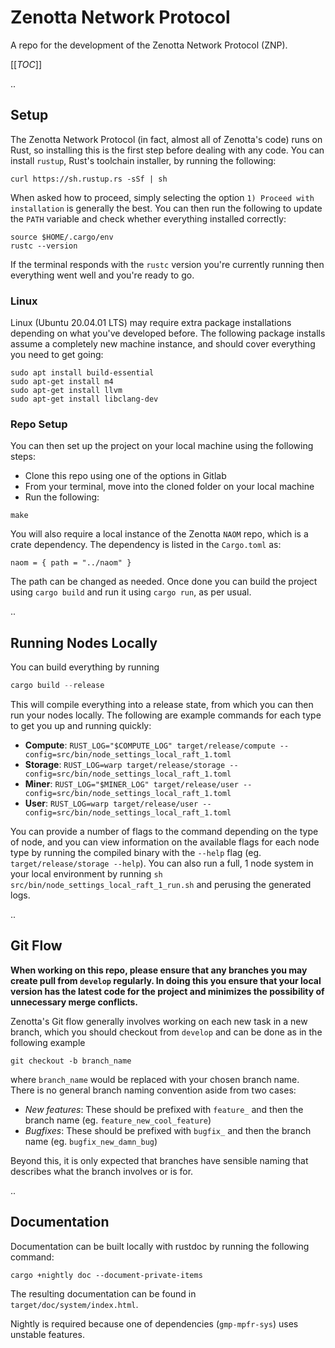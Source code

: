 # Zenotta Network Protocol

A repo for the development of the Zenotta Network Protocol (ZNP).

[[_TOC_]]

..

## Setup

The Zenotta Network Protocol (in fact, almost all of Zenotta's code) runs on Rust, so installing this is the first step before dealing with any code. You can install `rustup`, Rust's toolchain installer, by running the following:

```
curl https://sh.rustup.rs -sSf | sh
```

When asked how to proceed, simply selecting the option `1) Proceed with installation` is generally the best. You can then run the following to update the `PATH` variable and check whether everything installed correctly:

```
source $HOME/.cargo/env
rustc --version
```

If the terminal responds with the `rustc` version you're currently running then everything went well and you're ready to go. 

### Linux

Linux (Ubuntu 20.04.01 LTS) may require extra package installations depending on what you've developed before. The following package installs assume a completely new machine instance, and should cover everything you need to get going:

```
sudo apt install build-essential
sudo apt-get install m4
sudo apt-get install llvm
sudo apt-get install libclang-dev
```

### Repo Setup

You can then set up the project on your local machine using the following steps:

- Clone this repo using one of the options in Gitlab
- From your terminal, move into the cloned folder on your local machine
- Run the following:

```
make
```

You will also require a local instance of the Zenotta `NAOM` repo, which is a crate dependency. The dependency 
is listed in the `Cargo.toml` as:

```
naom = { path = "../naom" }
```

The path can be changed as needed. Once done you can build the project using `cargo build` and run it using `cargo run`, as per usual.

..

## Running Nodes Locally

You can build everything by running

```rust
cargo build --release
```

This will compile everything into a release state, from which you can then run your nodes locally. The following are example commands for each type to get you up and running quickly:

- **Compute**: `RUST_LOG="$COMPUTE_LOG" target/release/compute --config=src/bin/node_settings_local_raft_1.toml`
- **Storage**: `RUST_LOG=warp target/release/storage --config=src/bin/node_settings_local_raft_1.toml`
- **Miner**: `RUST_LOG="$MINER_LOG" target/release/user --config=src/bin/node_settings_local_raft_1.toml`
- **User**: `RUST_LOG=warp target/release/user --config=src/bin/node_settings_local_raft_1.toml`

You can provide a number of flags to the command depending on the type of node, and you can view information on the available flags for each node type by running the compiled binary with the `--help` flag (eg. `target/release/storage --help`). You can also run a full, 1 node system in your local environment by running `sh src/bin/node_settings_local_raft_1_run.sh` and perusing the generated logs.

..


## Git Flow

**When working on this repo, please ensure that any branches you may create pull from `develop` regularly. In doing this you 
ensure that your local version has the latest code for the project and minimizes the possibility of unnecessary merge 
conflicts.**

Zenotta's Git flow generally involves working on each new task in a new branch, which you should checkout from `develop` and can be done as in the following example

```
git checkout -b branch_name
```

where `branch_name` would be replaced with your chosen branch name. There is no general branch naming convention aside from two cases:

- *New features*: These should be prefixed with `feature_` and then the branch name (eg. `feature_new_cool_feature`)
- *Bugfixes*: These should be prefixed with `bugfix_` and then the branch name (eg. `bugfix_new_damn_bug`)

Beyond this, it is only expected that branches have sensible naming that describes what the branch involves or is for.

..

## Documentation

Documentation can be built locally with rustdoc by running the following command:

```
cargo +nightly doc --document-private-items
```

The resulting documentation can be found in `target/doc/system/index.html`.

Nightly is required because one of dependencies (`gmp-mpfr-sys`) uses unstable features.
